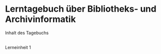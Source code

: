 <h1>Lerntagebuch über Bibliotheks- und Archivinformatik</h1>

<p>Inhalt des Tagebuchs</p>
<br>Lerneinheit 1</br>
